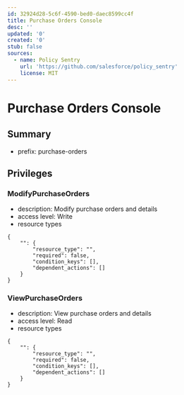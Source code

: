 ```yaml
---
id: 32924d28-5c6f-4590-bed0-daec8599cc4f
title: Purchase Orders Console
desc: ''
updated: '0'
created: '0'
stub: false
sources:
  - name: Policy Sentry
    url: 'https://github.com/salesforce/policy_sentry'
    license: MIT
---
```

# Purchase Orders Console
## Summary
- prefix: purchase-orders
## Privileges
### ModifyPurchaseOrders
- description: Modify purchase orders and details
- access level: Write
- resource types
```
{
    "": {
        "resource_type": "",
        "required": false,
        "condition_keys": [],
        "dependent_actions": []
    }
}
```
### ViewPurchaseOrders
- description: View purchase orders and details
- access level: Read
- resource types
```
{
    "": {
        "resource_type": "",
        "required": false,
        "condition_keys": [],
        "dependent_actions": []
    }
}
```
